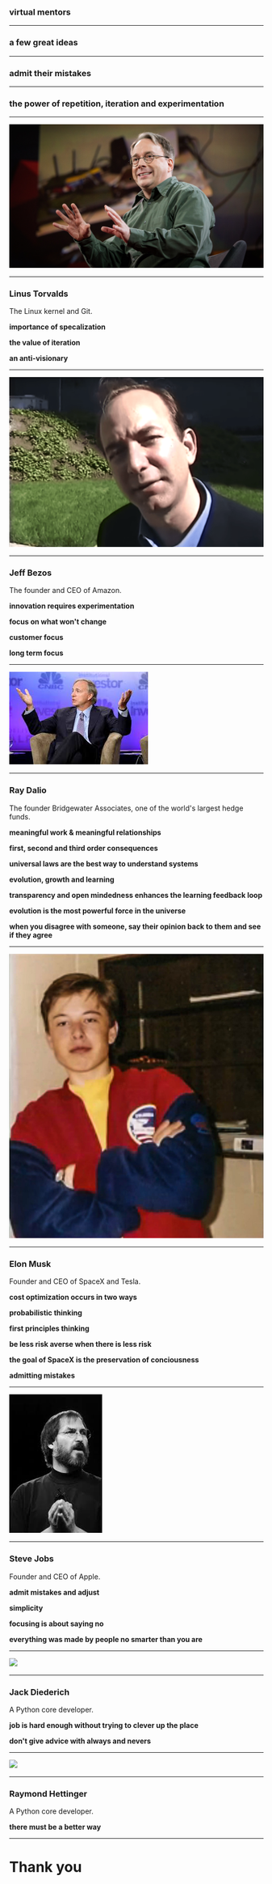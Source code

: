 ### virtual mentors

---

### a few great ideas 

---

### admit their mistakes

---

### the power of repetition, iteration and experimentation

---

![fig](/assets/mentors/linus.jpg) 

---

### Linus Torvalds

The Linux kernel and Git. 

**importance of specalization** 

**the value of iteration**

**an anti-visionary**

---

![](/assets/mentors/bezos.png) 

---

### Jeff Bezos

The founder and CEO of Amazon.

**innovation requires experimentation**

**focus on what won't change**

**customer focus**

**long term focus**

---

![](/assets/mentors/dalio.jpeg) 

---

### Ray Dalio

The founder Bridgewater Associates, one of the world's largest hedge funds.

**meaningful work & meaningful relationships**

**first, second and third order consequences**

**universal laws are the best way to understand systems**

**evolution, growth and learning**

**transparency and open mindedness enhances the learning feedback loop**

**evolution is the most powerful force in the universe**

**when you disagree with someone, say their opinion back to them and see if they agree**

---

![](/assets/mentors/musk.jpeg) 

---
### Elon Musk


Founder and CEO of SpaceX and Tesla.

**cost optimization occurs in two ways**

**probabilistic thinking**

**first principles thinking**

**be less risk averse when there is less risk**

**the goal of SpaceX is the preservation of conciousness**

**admitting mistakes**

---

![](/assets/mentors/jobs.jpeg) 

---

### Steve Jobs

Founder and CEO of Apple.

**admit mistakes and adjust**

**simplicity**

**focusing is about saying no**

**everything was made by people no smarter than you are**

---

![](/assets/mentors/jackd.jpeg) 

---

### Jack Diederich

A Python core developer.

**job is hard enough without trying to clever up the place**

**don't give advice with always and nevers**

---

![](/assets/mentors/raymond.jpeg) 

---

### Raymond Hettinger
A Python core developer.

**there must be a better way**

---

# Thank you
